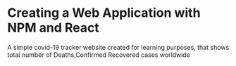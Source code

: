 # Creating a Web Application with NPM and React

A simple covid-19 tracker website created for learning purposes, that shows total number of Deaths,Confirmed Recovered cases worldwide
